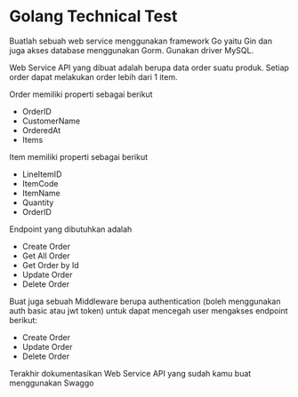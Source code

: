 # Golang Technical Test

Buatlah sebuah web service menggunakan framework Go yaitu Gin dan juga akses database menggunakan Gorm. Gunakan driver MySQL.

Web Service API yang dibuat adalah berupa data order suatu produk.
Setiap order dapat melakukan order lebih dari 1 item.

Order memiliki properti sebagai berikut

- OrderID
- CustomerName
- OrderedAt
- Items

Item memiliki properti sebagai berikut

- LineItemID
- ItemCode
- ItemName
- Quantity
- OrderID

Endpoint yang dibutuhkan adalah

- Create Order
- Get All Order
- Get Order by Id
- Update Order
- Delete Order

Buat juga sebuah Middleware berupa authentication (boleh menggunakan auth basic atau jwt token) untuk dapat mencegah user mengakses endpoint berikut:

- Create Order
- Update Order
- Delete Order

Terakhir dokumentasikan Web Service API yang sudah kamu buat menggunakan Swaggo

